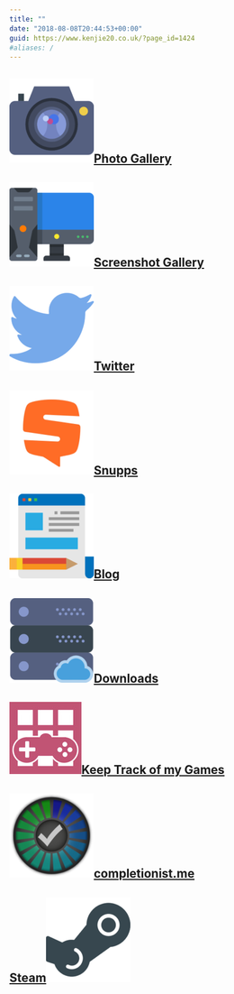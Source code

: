 ```yaml
---
title: ""
date: "2018-08-08T20:44:53+00:00"
guid: https://www.kenjie20.co.uk/?page_id=1424
#aliases: /
---
```


## [![](images/photo-camera-150x150.png)Photo Gallery](https://piwigo.kenjie20.co.uk/)

## [![](images/gaming-150x150.png)Screenshot Gallery](https://www.kenjie20.co.uk/gallery/screenshots/)

## [![](images/twitter-150x150.png)Twitter](https://twitter.com/KenjiE20)

## [![](images/Snupps-White-e1533837063923-150x150.png)Snupps](https://www.snupps.com/KenjiE20)

## [![](images/blogger-150x150.png)Blog](http://www.kenjie20.co.uk/blog)

## [![](images/server-150x150.png)Downloads](http://www.kenjie20.co.uk/downloads)

## [![](images/ktomg_128.jpg)Keep Track of my Games](https://keeptrackofmygames.com/users/kenjie20)

## [![](images/completionist-logo-150x150.png)completionist.me](https://completionist.me/user/602cf14d-6a7d-4b61-9008-89e31e56d567)

## [Steam![](images/steam-150x150.png)](https://steamcommunity.com/id/kenjie20)
